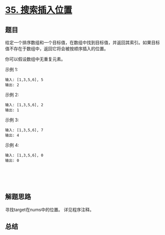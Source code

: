 # [35. 搜索插入位置](https://leetcode-cn.com/problems/search-insert-position/)

## 题目

给定一个排序数组和一个目标值，在数组中找到目标值，并返回其索引。如果目标值不存在于数组中，返回它将会被按顺序插入的位置。

你可以假设数组中无重复元素。

示例 1:

    输入: [1,3,5,6], 5
    输出: 2
示例 2:

    输入: [1,3,5,6], 2
    输出: 1
示例 3:

    输入: [1,3,5,6], 7
    输出: 4
示例 4:

    输入: [1,3,5,6], 0
    输出: 0

<br>
<br>
<br>

## 解题思路
寻找target在nums中的位置。
详见程序注释。

## 总结


